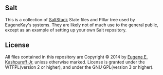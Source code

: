 <!--
# README.md
# EugeneKay/salt
-->
Salt
----

This is a collection of [SaltStack](https://docs.saltstack.com/) State files and PIllar tree used by EugeneKay's systems. They are likely not of much use to the general public, except as an example of setting up your own Salt repository.


License
-------

All files contained in this repository are Copyright © 2014 by [Eugene E. Kashpureff Jr](mailto:eugene@kashpureff.org), unless otherwise marked. License is granted under the WTFPL(version 2 or higher), and under the GNU GPL(version 3 or higher).
